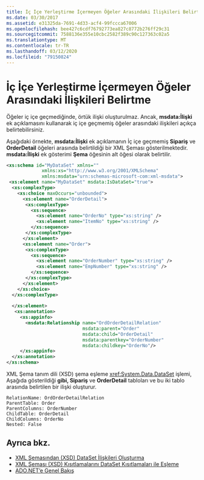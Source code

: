 ```yaml
---
title: İç İçe Yerleştirme İçermeyen Öğeler Arasındaki İlişkileri Belirtme
ms.date: 03/30/2017
ms.assetid: e31325da-7691-4d33-acf4-99fccca67006
ms.openlocfilehash: bee427c6cdf76792773ea827c8772b276ff29c31
ms.sourcegitcommit: 7588136e355e10cbc2582f389c90c127363c02a5
ms.translationtype: MT
ms.contentlocale: tr-TR
ms.lasthandoff: 03/12/2020
ms.locfileid: "79150824"
---
```

# <a name="specify-relations-between-elements-with-no-nesting"></a>İç İçe Yerleştirme İçermeyen Öğeler Arasındaki İlişkileri Belirtme
Öğeler iç içe geçmediğinde, örtük ilişki oluşturulmaz. Ancak, **msdata:İlişki** ek açıklamasını kullanarak iç içe geçmemiş öğeler arasındaki ilişkileri açıkça belirtebilirsiniz.  
  
 Aşağıdaki örnekte, **msdata:İlişki** ek açıklamanın İç içe geçmemiş **Sipariş** ve **OrderDetail** öğeleri arasında belirtildiği bir XML Şeması gösterilmektedir. **msdata:İlişki** ek gösterimi **Şema** öğesinin alt öğesi olarak belirtilir.  
  
```xml  
<xs:schema id="MyDataSet" xmlns=""
             xmlns:xs="http://www.w3.org/2001/XMLSchema"
             xmlns:msdata="urn:schemas-microsoft-com:xml-msdata">  
 <xs:element name="MyDataSet" msdata:IsDataSet="true">  
  <xs:complexType>  
    <xs:choice maxOccurs="unbounded">  
      <xs:element name="OrderDetail">  
       <xs:complexType>  
         <xs:sequence>  
           <xs:element name="OrderNo" type="xs:string" />  
           <xs:element name="ItemNo" type="xs:string" />  
         </xs:sequence>  
       </xs:complexType>  
      </xs:element>  
      <xs:element name="Order">  
       <xs:complexType>  
         <xs:sequence>  
           <xs:element name="OrderNumber" type="xs:string" />  
           <xs:element name="EmpNumber" type="xs:string" />  
         </xs:sequence>  
       </xs:complexType>  
      </xs:element>  
    </xs:choice>  
  </xs:complexType>  
  
  </xs:element>  
   <xs:annotation>  
     <xs:appinfo>  
       <msdata:Relationship name="OrdOrderDetailRelation"  
                            msdata:parent="Order"
                            msdata:child="OrderDetail"
                            msdata:parentkey="OrderNumber"
                            msdata:childkey="OrderNo"/>  
     </xs:appinfo>  
  </xs:annotation>  
</xs:schema>  
```  
  
 XML Şema tanım dili (XSD) şema eşleme <xref:System.Data.DataSet> işlemi, Aşağıda gösterildiği **gibi, Sipariş** ve **OrderDetail** tabloları ve bu iki tablo arasında belirtilen bir ilişki oluşturur.  
  
```text  
RelationName: OrdOrderDetailRelation  
ParentTable: Order  
ParentColumns: OrderNumber
ChildTable: OrderDetail  
ChildColumns: OrderNo
Nested: False  
```  
  
## <a name="see-also"></a>Ayrıca bkz.

- [XML Şemasından (XSD) DataSet İlişkileri Oluşturma](generating-dataset-relations-from-xml-schema-xsd.md)
- [XML Şeması (XSD) Kısıtlamalarını DataSet Kısıtlamaları ile Eşleme](mapping-xml-schema-xsd-constraints-to-dataset-constraints.md)
- [ADO.NET’e Genel Bakış](../ado-net-overview.md)

